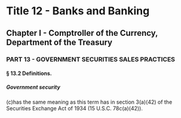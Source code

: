 
# Title 12 - Banks and Banking
## Chapter I - Comptroller of the Currency, Department of the Treasury
### PART 13 - GOVERNMENT SECURITIES SALES PRACTICES
#### § 13.2 Definitions.
##### Government security

(c)has the same meaning as this term has in section 3(a)(42) of the Securities Exchange Act of 1934 (15 U.S.C. 78c(a)(42)).
